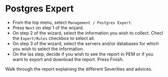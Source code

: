 # Postgres Expert

- From the top menu, select `Management / Postgres Expert`.
- Press `Next` on step 1 of the wizard.
- On step 2 of the wizard, select the information you wish to collect. Checl the `Expert/Rules` checkbox to select all.
- On step 3 of the wizard, select the servers and/or databases for which you wish to select the information.
- On the las step, decide if you wish to see the report in PEM or if you want to export and download the report.
Press Finish.

Walk through the report explaining the different Severities and advices.
